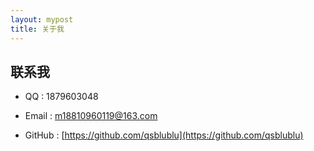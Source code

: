 ```yaml
---
layout: mypost
title: 关于我
---
```


> 

## 联系我

- QQ : 1879603048

- Email : m18810960119@163.com

- GitHub : [https://github.com/qsblublu](https://github.com/qsblublu)
